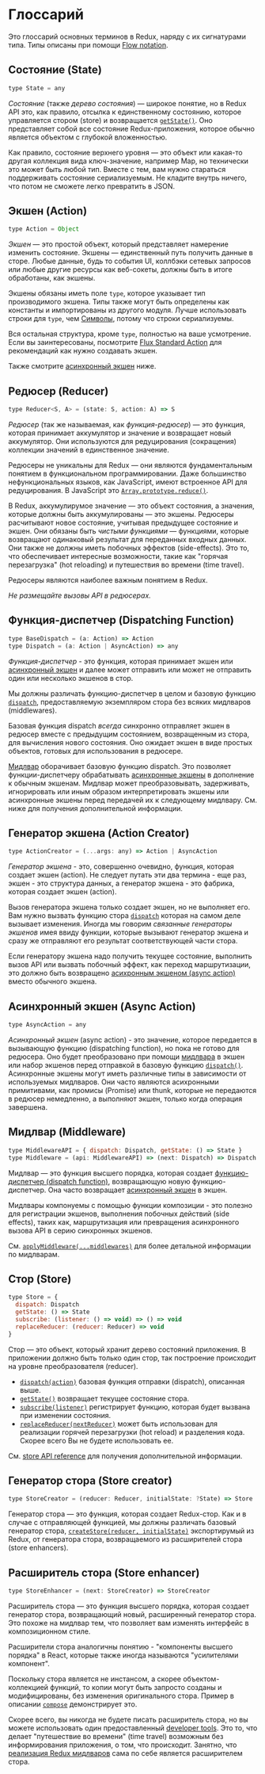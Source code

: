 # Глоссарий

Это глоссарий основных терминов в Redux, наряду с их сигнатурами типа. Типы описаны при помощи [Flow notation](http://flowtype.org/docs/quick-reference.html).

## Состояние (State)

```js
type State = any
```

*Состояние* (также *дерево состояния*) — широкое понятие, но в Redux API это, как правило, отсылка к единственному состоянию, которое управляется стором (store) и возвращается [`getState()`](api/Store.md#getState). Оно представляет собой все состояние Redux-приложения, которое обычно является объектом с глубокой вложенностью.

Как правило, состояние верхнего уровня — это объект или какая-то другая коллекция вида ключ-значение, например Map, но технически это может быть любой тип. Вместе с тем, вам нужно стараться поддерживать состояние сериализуемым. Не кладите внутрь ничего, что потом не сможете легко превратить в JSON.

## Экшен (Action)

```js
type Action = Object
```

*Экшен* — это простой объект, который представляет намерение изменить состояние. Экшены — единственный путь получить данные в сторе. Любые данные, будь то события UI, коллбэки сетевых запросов или любые другие ресурсы как веб-сокеты, должны быть в итоге обработаны, как экшены.

Экшены обязаны иметь поле `type`, которое указывает тип производимого экшена. Типы также могут быть определены как константы и импортированы из другого модуля. Лучше использовать строки для `type`, чем [Символы](https://developer.mozilla.org/en/docs/Web/JavaScript/Reference/Global_Objects/Symbol), потому что строки сериализуемы.

Вся остальная структура, кроме `type`, полностью на ваше усмотрение. Если вы заинтересованы, посмотрите [Flux Standard Action](https://github.com/acdlite/flux-standard-action) для рекомендаций как нужно создавать экшен.

Также смотрите [асинхронный экшен](#async-action) ниже.

## Редюсер (Reducer)

```js
type Reducer<S, A> = (state: S, action: A) => S
```

*Редюсер* (так же называемая, как *функция-редюсер*) — это функция, которая принимает аккумулятор и значение и возвращает новый аккумулятор. Они используются для редуцирования (сокращения) коллекции значений в единственное значение.

Редюсеры не уникальны для Redux — они являются фундаментальным понятием в функциональном программировании. Даже большинство нефункциональных языков, как JavaScript, имеют встроенное API для редуцирования. В JavaScript это [`Array.prototype.reduce()`](https://developer.mozilla.org/en-US/docs/Web/JavaScript/Reference/Global_Objects/Array/Reduce).

В Redux, аккумулирумое значение — это объект состояния, а значения, которые должны быть аккумулированы — это экшены. Редюсеры расчитывают новое состояние, учитывая предыдущее состояние и экшен. Они обязаны быть *чистыми функциями* — функциями, которые возвращают одинаковый результат для переданных входных данных. Они также не должны иметь побочных эффектов (side-effects). Это то, что обеспечивает интересные возможности, такие как "горячая перезагрузка" (hot reloading) и путешествия во времени (time travel).

Редюсеры являются наиболее важным понятием в Redux.

*Не размещайте вызовы API в редюсерах.*

## Функция-диспетчер (Dispatching Function)

```js
type BaseDispatch = (a: Action) => Action
type Dispatch = (a: Action | AsyncAction) => any
```

*Функция-диспетчер* - это функция, которая принимает экшен или [асинхронный экшен](#async-action) и далее может отправить или  может не отправить один или несколько экшенов в стор.

Мы должны различать функцию-диспетчер в целом и базовую функцию [`dispatch`](api/Store.md#dispatch), предоставляемую экземпляром стора без всяких мидлваров (middlewares).

Базовая функция dispatch *всегда* синхронно отправляет экшен в редюсер вместе с предыдущим состоянием, возвращенным из стора, для вычисления нового состояния. Оно ожидает экшен в виде простых объектов, готовых для использования в редюсере.

[Мидлвар](#middleware) оборачивает базовую функцию dispatch. Это позволяет функции-диспетчеру обрабатывать [асинхронные экшены](#async-action) в дополнение к обычным экшенам. Мидлвар может преобразовывать, задерживать, игнорировать или иным образом интерпретировать экшены или асинхронные экшены перед передачей их к следующему мидлвару. См. ниже для получения дополнительной информации.

## Генератор экшена (Action Creator)

```js
type ActionCreator = (...args: any) => Action | AsyncAction
```
*Генератор экшена* - это, совершенно очевидно, функция, которая создает экшен (action). Не следует путать эти два термина - еще раз, экшен -  это структура данных, а генератор экшена - это фабрика, которая создает экшен (action).

Вызов генератора экшена только создает экшен, но не выполняет его. Вам нужно вызвать функцию стора [`dispatch`](api/Store.md#dispatch) которая на самом деле вызывает изменения. Иногда мы говорим *связанные генераторы экшенов* имея ввиду функции, которые вызывают генератор экшена и сразу же отправляют его результат соответствующей  части стора.

Если генератору экшена надо получить текущее состояние, выполнить вызов API или вызвать побочный эффект, как переход маршрутизации, это должно быть возвращено [асихронным экшеном (async action)](#async-action) вместо обычного экшена.

## Асинхронный экшен (Async Action)

```js
type AsyncAction = any
```
*Асинхронный экшен* (async action) - это значение, которое передается в вызывающую функцию (dispatching function), но пока не готово для редюсера. Оно будет преобразовано при помощи [мидлвара](#middleware) в экшен или набор экшенов перед отправкой в базовую функцию [`dispatch()`](api/Store.md#dispatch). Асинхронные экшены могут иметь различные типы в зависимости от используемых мидлваров. Они часто являются асихронными примитивами, как промисы (Promise) или thunk, которые не передаются в редюсер немедленно, а выполняют экшен, только когда операция завершена.

## Мидлвар (Middleware)

```js
type MiddlewareAPI = { dispatch: Dispatch, getState: () => State }
type Middleware = (api: MiddlewareAPI) => (next: Dispatch) => Dispatch
```

Мидлвар — это функция высшего порядка, которая создает [функцию-диспетчер (dispatch function)](#dispatching-function), возвращающую новую функцию-диспетчер. Она часто возвращает [асинхронный экшен](#async-action) в экшен.

Мидлвары компонуемы с помощью функции композиции - это полезно для регистрации экшенов, выполнения побочных действий (side effects), таких как, маршрутизация или превращения асинхронного вызова API в серию синхронных экшенов.

См. [`applyMiddleware(...middlewares)`](./api/applyMiddleware.md) для более детальной информации по мидлварам.

## Стор (Store)

```js
type Store = {
  dispatch: Dispatch
  getState: () => State
  subscribe: (listener: () => void) => () => void
  replaceReducer: (reducer: Reducer) => void
}
```

Стор — это объект, который хранит дерево состояний приложения.
В приложении должно быть только один стор, так построение происходит на уровне преобразователя (reducer).

- [`dispatch(action)`](api/Store.md#dispatch) базовая функция отправки (dispatch), описанная выше.
- [`getState()`](api/Store.md#getState) возвращает текущее состояние стора.
- [`subscribe(listener)`](api/Store.md#subscribe) регистрирует функцию, которая будет вызвана при изменении состояния.
- [`replaceReducer(nextReducer)`](api/Store.md#replaceReducer) может быть использован для реализации горячей перезагрузки (hot reload) и разделения кода. Скорее всего Вы не будете использовать ee.

См. [store API reference](api/Store.md#dispatch) для получения дополнительной информации.

## Генератор стора (Store creator)

```js
type StoreCreator = (reducer: Reducer, initialState: ?State) => Store
```

Генератор стора — это функция, которая создает Redux-стор. Как и в случае с отправляющей функцией, мы должны различать базовый генератор стора, [`createStore(reducer, initialState)`](api/createStore.md) экспортирумый из Redux, от генератора стора, возвращаемого из расширителей стора (store enhancers).

## Расширитель стора (Store enhancer)

```js
type StoreEnhancer = (next: StoreCreator) => StoreCreator
```

Расширитель стора — это функция высшего порядка, которая создает генератор стора, возвращающий новый, расширенный генератор стора. Это похоже на мидлвар тем, что позволяет вам изменять интерфейс в композиционном стиле.

Расширители стора аналогичны понятию - "компоненты высшего порядка" в React, которые также иногда называются "усилителями компонент".

Поскольку стора является не инстансом, а скорее объектом-коллекцией функций, то копии могут быть запросто созданы и модифицированы, без изменения оригинального стора. Пример в описании [`compose`](api/compose.md) демонстрирует это.

Скорее всего, вы никогда не будете писать расширитель стора, но вы можете использовать один предоставленный [developer tools](https://github.com/gaearon/redux-devtools). Это то, что делает "путешествие во времени" (time travel) возможным без информирования приложения, о том, что происходит. Занятно, что [реализация Redux мидлваров](api/applyMiddleware.md) сама по себе является расширителем стора.
